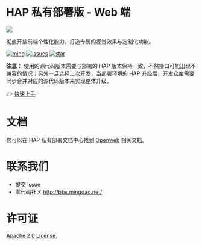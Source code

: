 HAP 私有部署版 - Web 端
==========

![](https://user-images.githubusercontent.com/7261408/132197149-901d0014-74ff-4547-bb8d-9aeeee49d0b4.png)

彻底开放前端个性化能力，打造专属的视觉效果与定制化功能。

[![ming](https://img.shields.io/badge/I%20%E2%9D%A4%20MY%20TEAM-%E6%98%8E-blue)](https://www.mingdao.com) [![issues](https://img.shields.io/github/issues/mingdaocom/pd-openweb)](https://github.com/mingdaocom/pd-openweb/issues) [![star](https://img.shields.io/github/stars/mingdaocom/pd-openweb)](https://github.com/mingdaocom/pd-openweb/stargazers)


**注意：** 使用的源代码版本需要与部署的 HAP 版本保持一致，不然接口可能出现不兼容的情况；另外一旦选择二次开发，当部署环境的 HAP 升级后，开发仓库需要同步合并对应的源代码版本来实现整体升级。

👉 [快速上手](https://docs.pd.mingdao.com/sd/web/start)

# 文档

您可以在 HAP 私有部署文档中心找到 [Openweb](https://docs.pd.mingdao.com/sd/web/) 相关文档。

# 联系我们

* 提交 issue
* 零代码社区 http://bbs.mingdao.net/

# 许可证
[Apache 2.0 License.](/LICENSE)
